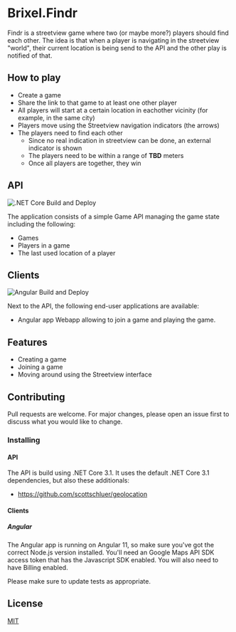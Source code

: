 # Brixel.Findr

Findr is a streetview game where two (or maybe more?) players should find each other.
The idea is that when a player is navigating in the streetview "world", their current location is being send to the API and the other play is notified of that.

## How to play
- Create a game
- Share the link to that game to at least one other player
- All players will start at a certain location in eachother vicinity (for example, in the same city)
- Players move using the Streetview navigation indicators (the arrows)
- The players need to find each other
    - Since no real indication in streetview can be done, an external indicator is shown
    - The players need to be within a range of **TBD** meters
    - Once all players are together, they win

## API

![.NET Core Build and Deploy](https://github.com/Brixel/Brixel.Frindr/workflows/.NET%20Core%20Build%20and%20Deploy/badge.svg)

The application consists of a simple Game API managing the game state including the following:
- Games
- Players in a game
- The last used location of a player

## Clients

![Angular Build and Deploy](https://github.com/Brixel/Brixel.Frindr/workflows/Angular%20Build%20and%20Deploy/badge.svg)

Next to the API, the following end-user applications are available:
- Angular app
Webapp allowing to join a game and playing the game.


## Features

- Creating a game
- Joining a game
- Moving around using the Streetview interface

## Contributing
Pull requests are welcome. For major changes, please open an issue first to discuss what you would like to change.

### Installing

#### API
The API is build using .NET Core 3.1. It uses the default .NET Core 3.1 dependencies, but also these additionals:
- https://github.com/scottschluer/geolocation

#### Clients
##### Angular
The Angular app is running on Angular 11, so make sure you've got the correct Node.js version installed.
You'll need an Google Maps API SDK access token that has the Javascript SDK enabled. You will also need to have Billing enabled.

Please make sure to update tests as appropriate.

## License
[MIT](https://choosealicense.com/licenses/mit/)